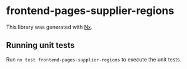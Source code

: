 # frontend-pages-supplier-regions

This library was generated with [Nx](https://nx.dev).

## Running unit tests

Run `nx test frontend-pages-supplier-regions` to execute the unit tests.

